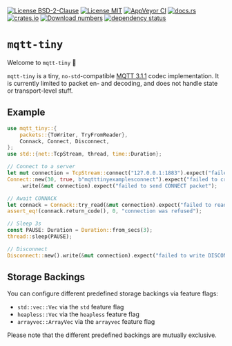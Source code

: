 [![License BSD-2-Clause](https://img.shields.io/badge/License-BSD--2--Clause-blue.svg)](https://opensource.org/licenses/BSD-2-Clause)
[![License MIT](https://img.shields.io/badge/License-MIT-blue.svg)](https://opensource.org/licenses/MIT)
[![AppVeyor CI](https://ci.appveyor.com/api/projects/status/github/KizzyCode/mqtt-tiny-rust?svg=true)](https://ci.appveyor.com/project/KizzyCode/mqtt-tiny-rust)
[![docs.rs](https://docs.rs/mqtt-tiny/badge.svg)](https://docs.rs/mqtt-tiny)
[![crates.io](https://img.shields.io/crates/v/mqtt-tiny.svg)](https://crates.io/crates/mqtt-tiny)
[![Download numbers](https://img.shields.io/crates/d/mqtt-tiny.svg)](https://crates.io/crates/mqtt-tiny)
[![dependency status](https://deps.rs/crate/mqtt-tiny/latest/status.svg)](https://deps.rs/crate/mqtt-tiny)

# `mqtt-tiny`
Welcome to `mqtt-tiny` 🎉

`mqtt-tiny` is a tiny, `no-std`-compatible
[MQTT 3.1.1](https://docs.oasis-open.org/mqtt/mqtt/v3.1.1/os/mqtt-v3.1.1-os.html) codec implementation. It is currently
limited to packet en- and decoding, and does not handle state or transport-level stuff.

## Example
```rust ignore
use mqtt_tiny::{
    packets::{ToWriter, TryFromReader},
    Connack, Connect, Disconnect,
};
use std::{net::TcpStream, thread, time::Duration};

// Connect to a server
let mut connection = TcpStream::connect("127.0.0.1:1883").expect("failed to connect to server");
Connect::new(30, true, b"mqtttinyexamplesconnect").expect("failed to create CONNECT packet")
    .write(&mut connection).expect("failed to send CONNECT packet");

// Await CONNACK
let connack = Connack::try_read(&mut connection).expect("failed to read CONNACK packet");
assert_eq!(connack.return_code(), 0, "connection was refused");

// Sleep 3s
const PAUSE: Duration = Duration::from_secs(3);
thread::sleep(PAUSE);

// Disconnect
Disconnect::new().write(&mut connection).expect("failed to write DISCONNECT packet");
```

## Storage Backings
You can configure different predefined storage backings via feature flags:
- `std::vec::Vec` via the `std` feature flag
- `heapless::Vec` via the `heapless` feature flag
- `arrayvec::ArrayVec` via the `arrayvec` feature flag

Please note that the different predefined backings are mutually exclusive.
